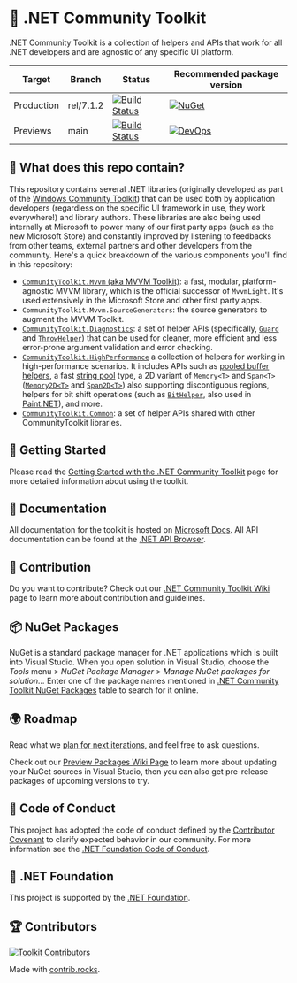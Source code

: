 # 🧰 .NET Community Toolkit

.NET Community Toolkit is a collection of helpers and APIs that work for all .NET developers and are agnostic of any specific UI platform.

| Target | Branch | Status | Recommended package version |
| ------ | ------ | ------ | ------ |
| Production | rel/7.1.2 | [![Build Status](https://dev.azure.com/dotnet/CommunityToolkit/_apis/build/status/Toolkit-CI?branchName=rel/7.1.1)](https://dev.azure.com/dotnet/CommunityToolkit/_build/latest?definitionId=10&branchName=rel/7.1.1) | [![NuGet](https://img.shields.io/nuget/v/Microsoft.Toolkit.svg)](https://www.nuget.org/profiles/Microsoft.Toolkit) |
| Previews | main | [![Build Status](https://dev.azure.com/dotnet/CommunityToolkit/_apis/build/status/Toolkit-CI?branchName=main)](https://dev.azure.com/dotnet/CommunityToolkit/_build/latest?definitionId=10) | [![DevOps](https://vsrm.dev.azure.com/dotnet/_apis/public/Release/badge/696bc9fd-f160-4e97-a1bd-7cbbb3b58f66/1/1)](https://dev.azure.com/dotnet/CommunityToolkit/_packaging?_a=feed&feed=CommunityToolkit-MainLatest) |

## 👀 What does this repo contain?

This repository contains several .NET libraries (originally developed as part of the [Windows Community Toolkit](https://github.com/CommunityToolkit/WindowsCommunityToolkit)) that can be used both by application developers (regardless on the specific UI framework in use, they work everywhere!) and library authors. These libraries are also being used internally at Microsoft to power many of our first party apps (such as the new Microsoft Store) and constantly improved by listening to feedbacks from other teams, external partners and other developers from the community. Here's a quick breakdown of the various components you'll find in this repository:

- [`CommunityToolkit.Mvvm` (aka MVVM Toolkit)](https://docs.microsoft.com/windows/communitytoolkit/mvvm/introduction): a fast, modular, platform-agnostic MVVM library, which is the official successor of `MvvmLight`. It's used extensively in the Microsoft Store and other first party apps.
- `CommunityToolkit.Mvvm.SourceGenerators`: the source generators to augment the MVVM Toolkit.
- [`CommunityToolkit.Diagnostics`](https://docs.microsoft.com/windows/communitytoolkit/diagnostics/introduction): a set of helper APIs (specifically, [`Guard`](https://docs.microsoft.com/windows/communitytoolkit/developer-tools/guard) and [`ThrowHelper`](https://docs.microsoft.com/windows/communitytoolkit/developer-tools/throwhelper)) that can be used for cleaner, more efficient and less error-prone argument validation and error checking.
- [`CommunityToolkit.HighPerformance`](https://docs.microsoft.com/windows/communitytoolkit/high-performance/introduction) a collection of helpers for working in high-performance scenarios. It includes APIs such as [pooled buffer helpers](https://docs.microsoft.com/windows/communitytoolkit/high-performance/memoryowner), a fast [string pool](https://docs.microsoft.com/windows/communitytoolkit/high-performance/stringpool) type, a 2D variant of `Memory<T>` and `Span<T>` ([`Memory2D<T>`](https://docs.microsoft.com/windows/communitytoolkit/high-performance/memory2d) and [`Span2D<T>`](https://docs.microsoft.com/windows/communitytoolkit/high-performance/span2d)) also supporting discontiguous regions, helpers for bit shift operations (such as [`BitHelper`](https://docs.microsoft.com/windows/communitytoolkit/high-performance/span2d), also used in [Paint.NET](https://www.getpaint.net/)), and more.
- [`CommunityToolkit.Common`](https://docs.microsoft.com/dotnet/api/?term=communitytoolkit.common): a set of helper APIs shared with other CommunityToolkit libraries.

## 🙌 Getting Started

Please read the [Getting Started with the .NET Community Toolkit](https://docs.microsoft.com/windows/communitytoolkit/getting-started) page for more detailed information about using the toolkit.

## 📃 Documentation

All documentation for the toolkit is hosted on [Microsoft Docs](https://docs.microsoft.com/windows/communitytoolkit/). All API documentation can be found at the [.NET API Browser](https://docs.microsoft.com/dotnet/api/?view=win-comm-toolkit-dotnet-stable).

## 🚀 Contribution

Do you want to contribute? Check out our [.NET Community Toolkit Wiki](https://aka.ms/wct/wiki) page to learn more about contribution and guidelines.

## 📦 NuGet Packages

NuGet is a standard package manager for .NET applications which is built into Visual Studio. When you open solution in Visual Studio, choose the *Tools* menu > *NuGet Package Manager* > *Manage NuGet packages for solution…* Enter one of the package names mentioned in [.NET Community Toolkit NuGet Packages](https://docs.microsoft.com/windows/communitytoolkit/nuget-packages) table to search for it online.

## 🌍 Roadmap

Read what we [plan for next iterations](https://github.com/CommunityToolkit/dotnet/milestones), and feel free to ask questions.

Check out our [Preview Packages Wiki Page](https://github.com/CommunityToolkit/dotnet/wiki/Preview-Packages) to learn more about updating your NuGet sources in Visual Studio, then you can also get pre-release packages of upcoming versions to try.

## 📄 Code of Conduct

This project has adopted the code of conduct defined by the [Contributor Covenant](http://contributor-covenant.org/) to clarify expected behavior in our community.
For more information see the [.NET Foundation Code of Conduct](CODE_OF_CONDUCT.md).

## 🏢 .NET Foundation

This project is supported by the [.NET Foundation](http://dotnetfoundation.org).

## 🏆 Contributors

[![Toolkit Contributors](https://contrib.rocks/image?repo=CommunityToolkit/dotnet)](https://github.com/CommunityToolkit/dotnet/graphs/contributors)

Made with [contrib.rocks](https://contrib.rocks).
